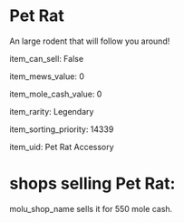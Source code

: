 # Pet Rat

An large rodent that will follow you around!

item_can_sell: False

item_mews_value: 0

item_mole_cash_value: 0

item_rarity: Legendary

item_sorting_priority: 14339

item_uid: Pet Rat Accessory

# shops selling Pet Rat:

molu_shop_name sells it for 550 mole cash.